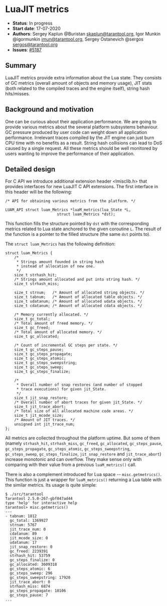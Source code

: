 # LuaJIT metrics

* **Status**: In progress
* **Start date**: 17-07-2020
* **Authors**: Sergey Kaplun @Buristan skaplun@tarantool.org,
               Igor Munkin @igormunkin imun@tarantool.org,
               Sergey Ostanevich @sergos sergos@tarantool.org
* **Issues**: [#5187](https://github.com/tarantool/tarantool/issues/5187)

## Summary

LuaJIT metrics provide extra information about the Lua state. They consists of
GC metrics (overall amount of objects and memory usage), JIT stats (both
related to the compiled traces and the engine itself), string hash hits/misses.

## Background and motivation

One can be curious about their application performance. We are going to provide
various metrics about the several platform subsystems behaviour. GC pressure
produced by user code can weight down all application performance. Irrelevant
traces compiled by the JIT engine can just burn CPU time with no benefits as a
result. String hash collisions can lead to DoS caused by a single request. All
these metrics should be well monitored by users wanting to improve the
performance of their application.

## Detailed design

For C API we introduce additional extension header <lmisclib.h> that provides
interfaces for new LuaJIT C API extensions. The first interface in this header
will be the following:

```
/* API for obtaining various metrics from the platform. */

LUAM_API struct luam_Metrics *luaM_metrics(lua_State *L,
					   struct luam_Metrics *dst);
```

This function fills the structure pointed by `dst` with the corresponding
metrics related to Lua state anchored to the given coroutine `L`. The result of
the function is a pointer to the filled structure (the same `dst` points to).

The `struct luam_Metrics` has the following definition:

```
struct luam_Metrics {
	/*
	 * Strings amount founded in string hash
	 * instead of allocation of new one.
	 */
	size_t strhash_hit;
	/* Strings amount allocated and put into string hash. */
	size_t strhash_miss;

	size_t strnum;   /* Amount of allocated string objects. */
	size_t tabnum;   /* Amount of allocated table objects. */
	size_t udatanum; /* Amount of allocated udata objects. */
	size_t cdatanum; /* Amount of allocated cdata objects. */

	/* Memory currently allocated. */
	size_t gc_total;
	/* Total amount of freed memory. */
	size_t gc_freed;
	/* Total amount of allocated memory. */
	size_t gc_allocated;

	/* Count of incremental GC steps per state. */
	size_t gc_steps_pause;
	size_t gc_steps_propagate;
	size_t gc_steps_atomic;
	size_t gc_steps_sweepstring;
	size_t gc_steps_sweep;
	size_t gc_steps_finalize;

	/*
	 * Overall number of snap restores (and number of stopped
	 * trace executions) for given jit_State.
	 */
	size_t jit_snap_restore;
	/* Overall number of abort traces for given jit_State. */
	size_t jit_trace_abort;
	/* Total size of all allocated machine code areas. */
	size_t jit_mcode_size;
	/* Amount of JIT traces. */
	unsigned int jit_trace_num;
};
```

All metrics are collected throughout the platform uptime. But some of them
(namely `strhash_hit`, `strhash_miss`, `gc_freed`, `gc_allocated`,
`gc_steps_pause`, `gc_steps_propagate`, `gc_steps_atomic`,
`gc_steps_sweepstring`, `gc_steps_sweep`, `gc_steps_finalize`,
`jit_snap_restore` and `jit_trace_abort`) increase monotonic and can overflow.
They make sense only with comparing with their value from a previous
`luaM_metrics()` call.

There is also a complement introduced for Lua space -- `misc.getmetrics()`.
This function is just a wrapper for `luaM_metrics()` returning a Lua table with
the similar metrics. Its usage is quite simple:
```
$ ./src/tarantool
Tarantool 2.5.0-267-gbf047ad44
type 'help' for interactive help
tarantool> misc.getmetrics()
---
- tabnum: 1812
  gc_total: 1369927
  strnum: 5767
  jit_trace_num: 0
  cdatanum: 89
  jit_mcode_size: 0
  udatanum: 17
  jit_snap_restore: 0
  gc_freed: 2239391
  strhash_hit: 53759
  gc_steps_finalize: 0
  gc_allocated: 3609318
  gc_steps_atomic: 6
  gc_steps_sweep: 296
  gc_steps_sweepstring: 17920
  jit_trace_abort: 0
  strhash_miss: 6874
  gc_steps_propagate: 10106
  gc_steps_pause: 7
...
```

